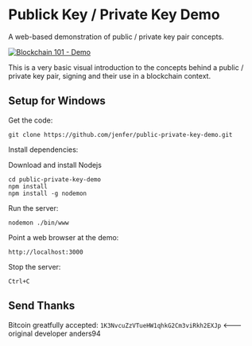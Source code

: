 # Publick Key / Private Key Demo
A web-based demonstration of public / private key pair concepts.

[![Blockchain 101 - Demo](https://img.youtube.com/vi/xIDL_akeras/0.jpg)](https://www.youtube.com/watch?v=xIDL_akeras)

This is a very basic visual introduction to the concepts behind a public / private key pair, signing and their use in a blockchain context.

## Setup for Windows 
Get the code:

```
git clone https://github.com/jenfer/public-private-key-demo.git
```

Install dependencies: 

Download and install Nodejs

```
cd public-private-key-demo
npm install
npm install -g nodemon

```
Run the server:

```
nodemon ./bin/www
```

Point a web browser at the demo:

```
http://localhost:3000
```

Stop the server:

```
Ctrl+C 
```

## Send Thanks
Bitcoin greatfully accepted: `1K3NvcuZzVTueHW1qhkG2Cm3viRkh2EXJp` <--- original developer anders94
